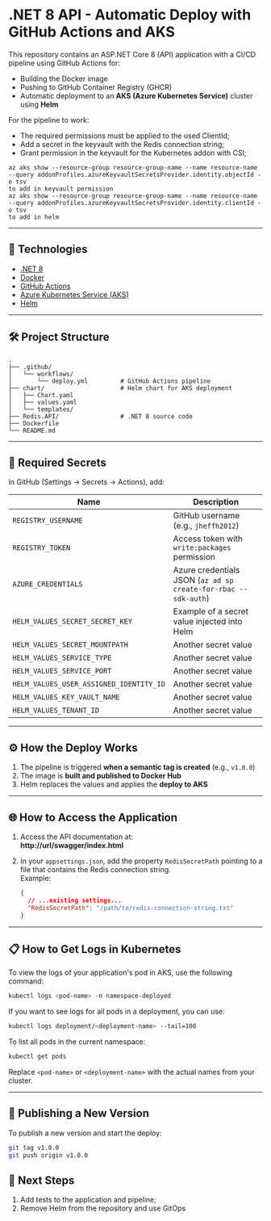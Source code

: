 # .NET 8 API - Automatic Deploy with GitHub Actions and AKS

This repository contains an ASP.NET Core 8 (API) application with a CI/CD pipeline using GitHub Actions for:

- Building the Docker image
- Pushing to GitHub Container Registry (GHCR)
- Automatic deployment to an **AKS (Azure Kubernetes Service)** cluster using **Helm**

For the pipeline to work:

- The required permissions must be applied to the used ClientId;
- Add a secret in the keyvault with the Redis connection string;
- Grant permission in the keyvault for the Kubernetes addon with CSI;

```
az aks show --resource-group resource-group-name --name resource-name --query addonProfiles.azureKeyvaultSecretsProvider.identity.objectId -o tsv
to add in keyvault permission
az aks show --resource-group resource-group-name --name resource-name --query addonProfiles.azureKeyvaultSecretsProvider.identity.clientId -o tsv
to add in helm
```

---

## 🚀 Technologies

- [.NET 8](https://learn.microsoft.com/en-us/dotnet/core/whats-new/dotnet-8)
- [Docker](https://www.docker.com/)
- [GitHub Actions](https://docs.github.com/en/actions)
- [Azure Kubernetes Service (AKS)](https://learn.microsoft.com/en-us/azure/aks/)
- [Helm](https://helm.sh/)

---

## 🛠️ Project Structure

```
.
├── .github/
│   └── workflows/
│       └── deploy.yml         # GitHub Actions pipeline
├── chart/                     # Helm chart for AKS deployment
│   ├── Chart.yaml
│   ├── values.yaml
│   └── templates/
├── Redis.API/                 # .NET 8 source code
├── Dockerfile
└── README.md
```

---

## 🔐 Required Secrets

In GitHub (Settings → Secrets → Actions), add:

| Name                              | Description |
|------------------------------------|-------------|
| `REGISTRY_USERNAME`                | GitHub username (e.g., `jheffh2012`) |
| `REGISTRY_TOKEN`                   | Access token with `write:packages` permission |
| `AZURE_CREDENTIALS`                | Azure credentials JSON (`az ad sp create-for-rbac --sdk-auth`) |
| `HELM_VALUES_SECRET_SECRET_KEY`    | Example of a secret value injected into Helm |
| `HELM_VALUES_SECRET_MOUNTPATH`     | Another secret value |
| `HELM_VALUES_SERVICE_TYPE`         | Another secret value |
| `HELM_VALUES_SERVICE_PORT`         | Another secret value |
| `HELM_VALUES_USER_ASSIGNED_IDENTITY_ID` | Another secret value |
| `HELM_VALUES_KEY_VAULT_NAME`       | Another secret value |
| `HELM_VALUES_TENANT_ID`            | Another secret value |

---

## ⚙️ How the Deploy Works

1. The pipeline is triggered **when a semantic tag is created** (e.g., `v1.0.0`)
2. The image is **built and published to Docker Hub**
3. Helm replaces the values and applies the **deploy to AKS**

---

## 🌐 How to Access the Application

1. Access the API documentation at:  
   **http://url/swagger/index.html**

2. In your `appsettings.json`, add the property `RedisSecretPath` pointing to a file that contains the Redis connection string.  
   Example:
   ```json
   {
     // ...existing settings...
     "RedisSecretPath": "/path/to/redis-connection-string.txt"
   }
   ```

---

## 📋 How to Get Logs in Kubernetes

To view the logs of your application's pod in AKS, use the following command:

```bash
kubectl logs <pod-name> -n namespace-deployed
```

If you want to see logs for all pods in a deployment, you can use:

```bash
kubectl logs deployment/<deployment-name> --tail=100
```

To list all pods in the current namespace:

```bash
kubectl get pods
```

Replace `<pod-name>` or `<deployment-name>` with the actual names from your cluster.

---

## 🏁 Publishing a New Version

To publish a new version and start the deploy:

```bash
git tag v1.0.0
git push origin v1.0.0
```

## 🏁 Next Steps

1. Add tests to the application and pipeline;
2. Remove Helm from the repository and use GitOps